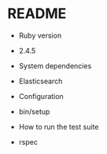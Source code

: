 # README

* Ruby version
- 2.4.5

* System dependencies
- Elasticsearch

* Configuration
- bin/setup

* How to run the test suite
- rspec

